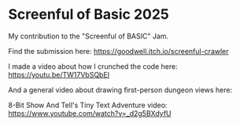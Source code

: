 # Screenful of Basic 2025
My contribution to the "Screenful of BASIC" Jam.

Find the submission here: https://goodwell.itch.io/screenful-crawler

I made a video about how I crunched the code here: https://youtu.be/TW17VbSQbEI

And a general video about drawing first-person dungeon views here: 

8-Bit Show And Tell's Tiny Text Adventure video: https://www.youtube.com/watch?v=_d2g5BXdyfU

